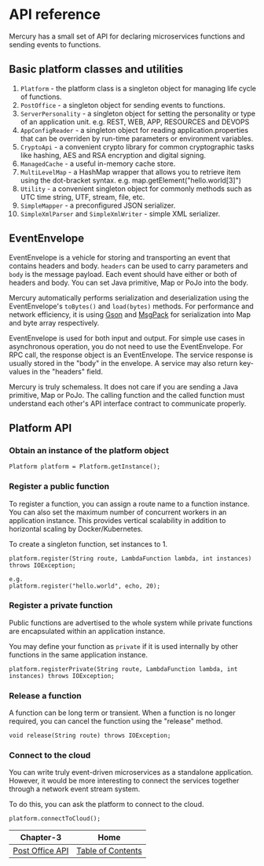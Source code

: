 # API reference

Mercury has a small set of API for declaring microservices functions and sending events to functions.

## Basic platform classes and utilities

1. `Platform` - the platform class is a singleton object for managing life cycle of functions.
2. `PostOffice` - a singleton object for sending events to functions.
3. `ServerPersonality` - a singleton object for setting the personality or type of an application unit. e.g. REST, WEB, APP, RESOURCES and DEVOPS
4. `AppConfigReader` - a singleton object for reading application.properties that can be overriden by run-time parameters or environment variables.
5. `CryptoApi` - a convenient crypto library for common cryptographic tasks like hashing, AES and RSA encryption and digital signing.
6. `ManagedCache` - a useful in-memory cache store.
7. `MultiLevelMap` - a HashMap wrapper that allows you to retrieve item using the dot-bracket syntax. e.g. map.getElement("hello.world[3]")
8. `Utility` - a convenient singleton object for commonly methods such as UTC time string, UTF, stream, file, etc.
10. `SimpleMapper` - a preconfigured JSON serializer.
11. `SimpleXmlParser` and `SimpleXmlWriter` - simple XML serializer.

## EventEnvelope

EventEnvelope is a vehicle for storing and transporting an event that contains headers and body. `headers` can be used to carry parameters and `body` is the message payload. Each event should have either or both of headers and body. You can set Java primitive, Map or PoJo into the body.

Mercury automatically performs serialization and deserialization using the EventEnvelope's `toBytes()` and `load(bytes)` methods. For performance and network efficiency, it is using [Gson](https://github.com/google/gson) and [MsgPack](https://msgpack.org/) for serialization into Map and byte array respectively.

EventEnvelope is used for both input and output. For simple use cases in asynchronous operation, you do not need to use the EventEnvelope. For RPC call, the response object is an EventEnvelope. The service response is usually stored in the "body" in the envelope. A service may also return key-values in the "headers" field.

Mercury is truly schemaless. It does not care if you are sending a Java primitive, Map or PoJo. The calling function and the called function must understand each other's API interface contract to communicate properly.

## Platform API

### Obtain an instance of the platform object

```
Platform platform = Platform.getInstance();
```

### Register a public function

To register a function, you can assign a route name to a function instance. You can also set the maximum number of concurrent workers in an application instance. This provides vertical scalability in addition to horizontal scaling by Docker/Kubernetes.

To create a singleton function, set instances to 1.

```
platform.register(String route, LambdaFunction lambda, int instances) throws IOException;

e.g.
platform.register("hello.world", echo, 20);
```

### Register a private function

Public functions are advertised to the whole system while private functions are encapsulated within an application instance.

You may define your function as `private` if it is used internally by other functions in the same application instance. 

```
platform.registerPrivate(String route, LambdaFunction lambda, int instances) throws IOException;
```

### Release a function

A function can be long term or transient. When a function is no longer required, you can cancel the function using the "release" method.

```
void release(String route) throws IOException;
```

### Connect to the cloud

You can write truly event-driven microservices as a standalone application. However, it would be more interesting to connect the services together through a network event stream system.

To do this, you can ask the platform to connect to the cloud.
```
platform.connectToCloud();
```

| Chapter-3                              | Home                                     |
| :-------------------------------------:|:----------------------------------------:|
| [Post Office API](CHAPTER-3.md)        | [Table of Contents](TABLE-OF-CONTENTS.md)|
